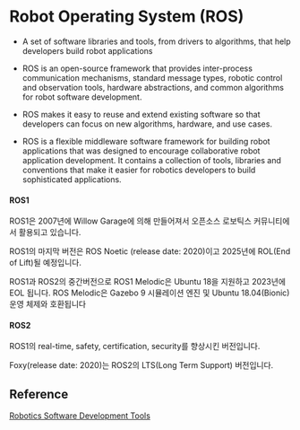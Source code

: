 # Robot Operating System (ROS) 

- A set of software libraries and tools, from drivers to algorithms, that help developers build robot applications

- ROS is an open-source framework that provides inter-process communication mechanisms, standard message types, robotic control and observation tools, hardware abstractions, and common algorithms for robot software development.

- ROS makes it easy to reuse and extend existing software so that developers can focus on new algorithms, hardware, and use cases.

- ROS is a flexible middleware software framework for building robot applications that was designed to encourage collaborative robot application development. It contains a collection of tools, libraries and conventions that make it easier for robotics developers to build sophisticated applications.

#### ROS1

ROS1은 2007년에 Willow Garage에 의해 만들어져서 오픈소스 로보틱스 커뮤니티에서 활용되고 있습니다. 

ROS1의 마지막 버전은 ROS Noetic (release date: 2020)이고 2025년에 ROL(End of Lift)될 예정입니다. 

ROS1과 ROS2의 중간버전으로 ROS1 Melodic은 Ubuntu 18을 지원하고 2023년에 EOL 됩니다. ROS Melodic은 Gazebo 9 시뮬레이션 엔진 및 Ubuntu 18.04(Bionic) 운영 체제와 호환됩니다

#### ROS2

ROS1의 real-time, safety, certification, security를 향상시킨 버전입니다. 

Foxy(release date: 2020)는 ROS2의 LTS(Long Term Support) 버전입니다. 

## Reference

[Robotics Software Development Tools](https://catalog.us-east-1.prod.workshops.aws/workshops/fa208b8e-83d6-4cc1-8356-bfa5b6184fae/en-US/background-resources/robotics-software-development-tools#robot-operating-system-(ros))
